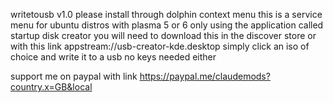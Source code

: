writetousb v1.0 please install through dolphin context menu 
this is a service menu for ubuntu distros with plasma 5 or 6 only
using the application called startup disk creator 
you will need to download this in the discover store or with this link appstream://usb-creator-kde.desktop 
simply click an iso of choice and write it to a usb no keys needed either

support me on paypal with link https://paypal.me/claudemods?country.x=GB&local
